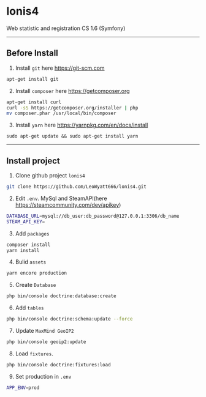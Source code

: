 # lonis4
Web statistic and registration CS 1.6 (Symfony)

***

## Before Install
1. Install `git` here https://git-scm.com
```bash
apt-get install git
```
2. Install `composer` here https://getcomposer.org
```bash
apt-get install curl
curl -sS https://getcomposer.org/installer | php
mv composer.phar /usr/local/bin/composer
```
3. Install `yarn` here https://yarnpkg.com/en/docs/install
```
sudo apt-get update && sudo apt-get install yarn
```

***

## Install project

1. Clone github project `lonis4`
```bash
git clone https://github.com/LeoWyatt666/lonis4.git
```
2. Edit `.env`. MySql and SteamAPI(here https://steamcommunity.com/dev/apikey)
```bash
DATABASE_URL=mysql://db_user:db_password@127.0.0.1:3306/db_name
STEAM_API_KEY= 
```
3. Add `packages`
```bash
composer install
yarn install
```
4. Bulid `assets`
```bash
yarn encore production
```
5. Create `Database`
```bash
php bin/console doctrine:database:create
```
6. Add `tables`
```bash
php bin/console doctrine:schema:update --force
```
7. Update `MaxMind GeoIP2`
```bash
php bin/console geoip2:update
```
8. Load `fixtures`.
```bash
php bin/console doctrine:fixtures:load
```
9. Set production in `.env`
```bash
APP_ENV=prod
```